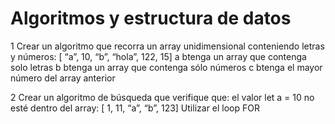 # Algoritmos y estructura de datos

1 Crear un algoritmo que recorra un array unidimensional conteniendo letras y números: [ “a”, 10, “b”, “hola”, 122, 15]
  a btenga un array que contenga solo letras
  b btenga un array que contenga sólo números
  c btenga el mayor número del array anterior

2 Crear un algoritmo de búsqueda que verifique que: el valor let a = 10 no esté dentro del array: [ 1, 11, “a”, “b”, 123]
Utilizar el loop FOR
